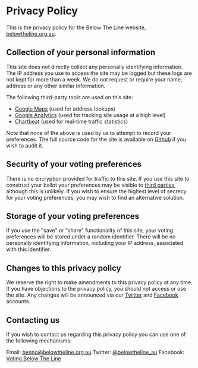 # Privacy Policy

This is the privacy policy for the Below The Line website, [belowtheline.org.au](http://belowtheline.org.au).

## Collection of your personal information
This site does not directly collect any personally identifying information. The
IP address you use to access the site may be logged but these logs are not kept
for more than a week. We do not request or require your name, address or
any other similar information.

The following third-party tools are used on this
site:

 - [Google Maps](https://developers.google.com/maps/) (used for address lookups)
 - [Google Analytics](http://www.google.com/analytics/) (used for tracking site usage at a high level)
 - [Chartbeat](http://chartbeat.com) (used for real-time traffic statistics)

Note that none of the above is used by us to attempt to record your
preferences. The full source code for the site is available on
[Github](https://github.com/belowtheline/site) if you wish to audit it.

## Security of your voting preferences
There is no encryption provided for traffic to this site. If you use this site
to construct your ballot your preferences may be visible to
[third parties](https://en.wikipedia.org/wiki/Man-in-the-middle_attack),
although this is unlikely. If you wish to ensure the highest level of secrecy
for your voting preferences, you may wish to find an alternative solution.

## Storage of your voting preferences
If you use the "save" or "share" functionality of this site, your voting
preferences will be stored under a random identifier. There will be no
personally identifying information, including your IP address, associated with
this identifier.

## Changes to this privacy policy
We reserve the right to make amendments to this privacy policy at any time. If
you have objections to the privacy policy, you should not access or use the
site. Any changes will be announced via our
[Twitter](https://twitter.com/belowtheline_au) and
[Facebook](https://www.facebook.com/pages/Voting-Below-The-Line/147330751945796)
accounts.

## Contacting us
If you wish to contact us regarding this privacy policy you can use one of the
following mechanisms:

Email: [benno@belowtheline.org.au](mailto:benno@belowtheline.org.au)
Twitter: [@belowtheline_au](https://twitter.com/belowtheline_au)
Facebook: [Voting Below The Line](https://www.facebook.com/pages/Voting-Below-The-Line/147330751945796)

